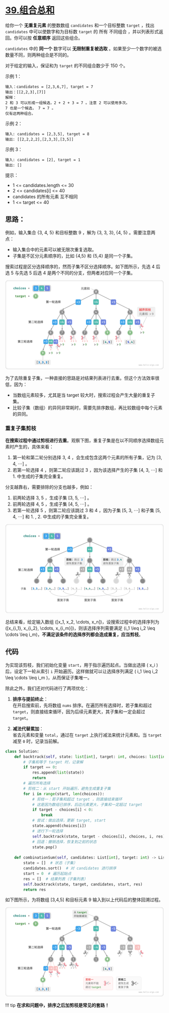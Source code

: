 # [39.组合总和](https://leetcode.cn/problems/combination-sum/description/)

给你一个 **无重复元素** 的整数数组 `candidates` 和一个目标整数 `target` ，找出 `candidates` 中可以使数字和为目标数 `target` 的 所有 不同组合 ，并以列表形式返回。你可以按 **任意顺序** 返回这些组合。

`candidates` 中的 **同一个** 数字可以 **无限制重复被选取** 。如果至少一个数字的被选数量不同，则两种组合是不同的。 

对于给定的输入，保证和为 `target` 的不同组合数少于 150 个。



示例 1：
```
输入：candidates = [2,3,6,7], target = 7
输出：[[2,2,3],[7]]
解释：
2 和 3 可以形成一组候选，2 + 2 + 3 = 7 。注意 2 可以使用多次。
7 也是一个候选， 7 = 7 。
仅有这两种组合。
```

示例 2：
```
输入: candidates = [2,3,5], target = 8
输出: [[2,2,2,2],[2,3,3],[3,5]]
```

示例 3：
```
输入: candidates = [2], target = 1
输出: []
```

提示：

- 1 <= candidates.length <= 30
- 2 <= candidates[i] <= 40
- candidates 的所有元素 互不相同
- 1 <= target <= 40

## 思路：

例如，输入集合 {3, 4, 5} 和目标整数 9 ，解为 {3, 3, 3}, {4, 5} 。需要注意两点：

- 输入集合中的元素可以被无限次重复选取。
- 子集是不区分元素顺序的，比如 {4,5} 和 {5,4} 是同一个子集。

搜索过程是区分选择顺序的，然而子集不区分选择顺序。如下图所示，先选 4 后选 5 与先选 5 后选 4 是两个不同的分支，但两者对应同一个子集。

![](assets/039/01.png)

为了去除重复子集，一种直接的思路是对结果列表进行去重。但这个方法效率很低，因为：

- 当数组元素较多，尤其是当 target 较大时，搜索过程会产生大量的重复子集。
- 比较子集（数组）的异同非常耗时，需要先排序数组，再比较数组中每个元素的异同。

### 重复子集剪枝

**在搜索过程中通过剪枝进行去重**。观察下图，重复子集是在以不同顺序选择数组元素时产生的，具体来看：

1. 第一轮和第二轮分别选择 3, 4 ，会生成包含这两个元素的所有子集，记为 [3, 4, ⋯] 。
2. 若第一轮选择 4 ，则第二轮应该跳过 3 ，因为该选择产生的子集 [4, 3, ⋯] 和 1. 中生成的子集完全重复。

分支越靠右，需要排除的分支也越多，例如：

1. 前两轮选择 3, 5 ，生成子集 [3, 5, ⋯] 。
2. 前两轮选择 4, 5 ，生成子集 [4, 5, ⋯] 。
3. 若第一轮选择 5 ，则第二轮应该跳过 3 和 4 ，因为子集 [5, 3, ⋯] 和子集 [5, 4, ⋯] 和 1. , 2. 中生成的子集完全重复。

![](assets/039/02.png)

总结来看，给定输入数组 \([x_1, x_2, \cdots, x_n]\)，设搜索过程中的选择序列为 \([x_{i_1}, x_{i_2}, \cdots, x_{i_m}]\)，则该选择序列需要满足 \(i_1 \leq i_2 \leq \cdots \leq i_m\)，**不满足该条件的选择序列都会造成重复，应当剪枝**。

## 代码

为实现该剪枝，我们初始化变量 `start`，用于指示遍历起点。当做出选择 \( x_i \) 后，设定下一轮从索引 `i` 开始遍历。这样做就可以让选择序列满足 \( i_1 \leq i_2 \leq \cdots \leq i_m \)，从而保证子集唯一。

除此之外，我们还对代码进行了两项优化：

1. **排序与提前终止**：  
   在开启搜索前，先将数组 `nums` 排序。在遍历所有选择时，若子集和超过 `target`，则直接结束循环，因为后续元素更大，其子集和一定会超过 `target`。

2. **减法代替累加**：  
   省去元素和变量 `total`，通过在 `target` 上执行减法来统计元素和。当 `target` 减至 `0` 时，记录当前解。

```python
class Solution:
    def backtrack(self, state: list[int], target: int, choices: list[int], start: int, res: list[list[int]]):
        # 子集和等于 target 时，记录解
        if target == 0:
            res.append(list(state))
            return
        # 遍历所有选择
        # 剪枝二：从 start 开始遍历，避免生成重复子集
        for i in range(start, len(choices)):
            # 剪枝一：若子集和超过 target ，则直接结束循环
            # 这是因为数组已排序，后边元素更大，子集和一定超过 target
            if target - choices[i] < 0:
                break
            # 尝试：做出选择，更新 target, start
            state.append(choices[i])
            # 进行下一轮选择
            self.backtrack(state, target - choices[i], choices, i, res)
            # 回退：撤销选择，恢复到之前的状态
            state.pop()

    def combinationSum(self, candidates: List[int], target: int) -> List[List[int]]:
        state = []  # 状态（子集）
        candidates.sort()  # 对 candidates 进行排序
        start = 0  # 遍历起始点
        res = []  # 结果列表（子集列表）
        self.backtrack(state, target, candidates, start, res)
        return res
```

如下图所示，为将数组 [3,4,5] 和目标元素 9 输入到以上代码后的整体回溯过程。

![](assets/039/03.png)

!!! tip
    **在求和问题中，排序之后加剪枝是常见的套路！**

